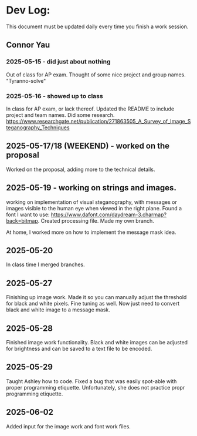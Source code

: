 # Dev Log:

This document must be updated daily every time you finish a work session.

## Connor Yau

### 2025-05-15 - did just about nothing
Out of class for AP exam. Thought of some nice project and group names. "Tyranno-solve"

### 2025-05-16 - showed up to class
In class for AP exam, or lack thereof. Updated the README to include project and team names. Did some research.
https://www.researchgate.net/publication/271863505_A_Survey_of_Image_Steganography_Techniques

## 2025-05-17/18 (WEEKEND) - worked on the proposal
Worked on the proposal, adding more to the technical details.

## 2025-05-19 - working on strings and images.
working on implementation of visual steganography, with messages or images visible to the human eye when viewed in the right plane. Found a font I want to use: https://www.dafont.com/daydream-3.charmap?back=bitmap. Created processing file. Made my own branch.

At home, I worked more on how to implement the message mask idea.

## 2025-05-20
In class time I merged branches.

## 2025-05-27
Finishing up image work. Made it so you can manually adjust the threshold for black and white pixels. Fine tuning as well. Now just need to convert black and white image to a message mask.

## 2025-05-28
Finished image work functionality. Black and white images can be adjusted for brightness and can be saved to a text file to be encoded.

## 2025-05-29
Taught Ashley how to code. Fixed a bug that was easily spot-able with proper programming etiquette. Unfortunately, she does not practice propr programming etiquette.

## 2025-06-02
Added input for the image work and font work files.
